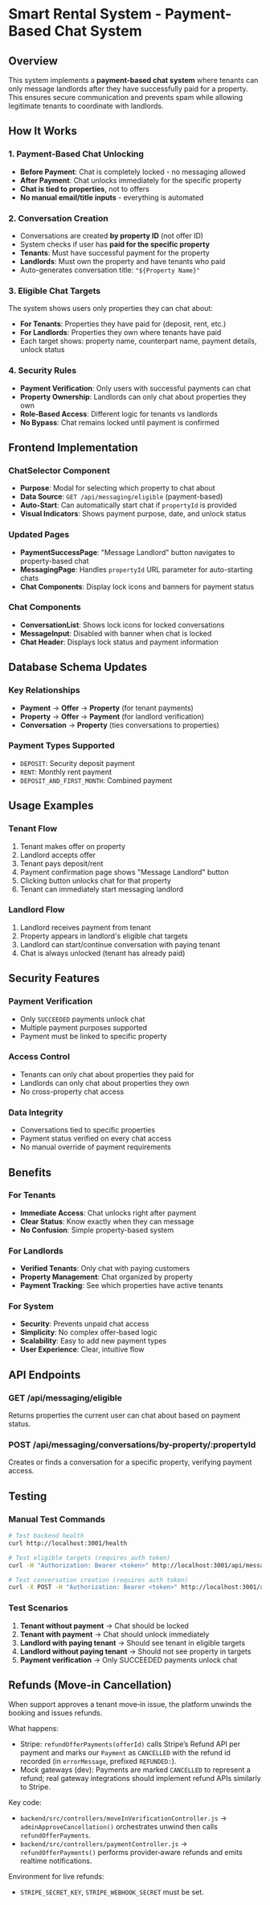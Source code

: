 # Smart Rental System - Payment-Based Chat System

## Overview
This system implements a **payment-based chat system** where tenants can only message landlords after they have successfully paid for a property. This ensures secure communication and prevents spam while allowing legitimate tenants to coordinate with landlords.

## How It Works

### 1. **Payment-Based Chat Unlocking**
- **Before Payment**: Chat is completely locked - no messaging allowed
- **After Payment**: Chat unlocks immediately for the specific property
- **Chat is tied to properties**, not to offers
- **No manual email/title inputs** - everything is automated

### 2. **Conversation Creation**
- Conversations are created **by property ID** (not offer ID)
- System checks if user has **paid for the specific property**
- **Tenants**: Must have successful payment for the property
- **Landlords**: Must own the property and have tenants who paid
- Auto-generates conversation title: `"${Property Name}"`

### 3. **Eligible Chat Targets**
The system shows users only properties they can chat about:
- **For Tenants**: Properties they have paid for (deposit, rent, etc.)
- **For Landlords**: Properties they own where tenants have paid
- Each target shows: property name, counterpart name, payment details, unlock status

### 4. **Security Rules**
- **Payment Verification**: Only users with successful payments can chat
- **Property Ownership**: Landlords can only chat about properties they own
- **Role-Based Access**: Different logic for tenants vs landlords
- **No Bypass**: Chat remains locked until payment is confirmed

## Frontend Implementation

### **ChatSelector Component**
- **Purpose**: Modal for selecting which property to chat about
- **Data Source**: `GET /api/messaging/eligible` (payment-based)
- **Auto-Start**: Can automatically start chat if `propertyId` is provided
- **Visual Indicators**: Shows payment purpose, date, and unlock status

### **Updated Pages**
- **PaymentSuccessPage**: "Message Landlord" button navigates to property-based chat
- **MessagingPage**: Handles `propertyId` URL parameter for auto-starting chats
- **Chat Components**: Display lock icons and banners for payment status

### **Chat Components**
- **ConversationList**: Shows lock icons for locked conversations
- **MessageInput**: Disabled with banner when chat is locked
- **Chat Header**: Displays lock status and payment information

## Database Schema Updates

### **Key Relationships**
- **Payment** → **Offer** → **Property** (for tenant payments)
- **Property** → **Offer** → **Payment** (for landlord verification)
- **Conversation** → **Property** (ties conversations to properties)

### **Payment Types Supported**
- `DEPOSIT`: Security deposit payment
- `RENT`: Monthly rent payment  
- `DEPOSIT_AND_FIRST_MONTH`: Combined payment

## Usage Examples

### **Tenant Flow**
1. Tenant makes offer on property
2. Landlord accepts offer
3. Tenant pays deposit/rent
4. Payment confirmation page shows "Message Landlord" button
5. Clicking button unlocks chat for that property
6. Tenant can immediately start messaging landlord

### **Landlord Flow**
1. Landlord receives payment from tenant
2. Property appears in landlord's eligible chat targets
3. Landlord can start/continue conversation with paying tenant
4. Chat is always unlocked (tenant has already paid)

## Security Features

### **Payment Verification**
- Only `SUCCEEDED` payments unlock chat
- Multiple payment purposes supported
- Payment must be linked to specific property

### **Access Control**
- Tenants can only chat about properties they paid for
- Landlords can only chat about properties they own
- No cross-property chat access

### **Data Integrity**
- Conversations tied to specific properties
- Payment status verified on every chat access
- No manual override of payment requirements

## Benefits

### **For Tenants**
- **Immediate Access**: Chat unlocks right after payment
- **Clear Status**: Know exactly when they can message
- **No Confusion**: Simple property-based system

### **For Landlords**
- **Verified Tenants**: Only chat with paying customers
- **Property Management**: Chat organized by property
- **Payment Tracking**: See which properties have active tenants

### **For System**
- **Security**: Prevents unpaid chat access
- **Simplicity**: No complex offer-based logic
- **Scalability**: Easy to add new payment types
- **User Experience**: Clear, intuitive flow

## API Endpoints

### **GET /api/messaging/eligible**
Returns properties the current user can chat about based on payment status.

### **POST /api/messaging/conversations/by-property/:propertyId**
Creates or finds a conversation for a specific property, verifying payment access.

## Testing

### **Manual Test Commands**
```bash
# Test backend health
curl http://localhost:3001/health

# Test eligible targets (requires auth token)
curl -H "Authorization: Bearer <token>" http://localhost:3001/api/messaging/eligible

# Test conversation creation (requires auth token)
curl -X POST -H "Authorization: Bearer <token>" http://localhost:3001/api/messaging/conversations/by-property/<propertyId>
```

### **Test Scenarios**
1. **Tenant without payment** → Chat should be locked
2. **Tenant with payment** → Chat should unlock immediately
3. **Landlord with paying tenant** → Should see tenant in eligible targets
4. **Landlord without paying tenant** → Should not see property in targets
5. **Payment verification** → Only SUCCEEDED payments unlock chat 

## Refunds (Move‑in Cancellation)

When support approves a tenant move‑in issue, the platform unwinds the booking and issues refunds.

What happens:
- Stripe: `refundOfferPayments(offerId)` calls Stripe’s Refund API per payment and marks our `Payment` as `CANCELLED` with the refund id recorded (in `errorMessage`, prefixed `REFUNDED:`).
- Mock gateways (dev): Payments are marked `CANCELLED` to represent a refund; real gateway integrations should implement refund APIs similarly to Stripe.

Key code:
- `backend/src/controllers/moveInVerificationController.js` → `adminApproveCancellation()` orchestrates unwind then calls `refundOfferPayments`.
- `backend/src/controllers/paymentController.js` → `refundOfferPayments()` performs provider‑aware refunds and emits realtime notifications.

Environment for live refunds:
- `STRIPE_SECRET_KEY`, `STRIPE_WEBHOOK_SECRET` must be set.